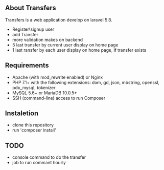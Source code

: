


## About Transfers

Transfers is a web application develop on laravel 5.8.

- Register\signup user
- add Transfer
- more validation makes on backend
- 5 last transfer by current user display on home page
- 1 last ransfer by each user display on home page, if transfer exists

## Requirements

- Apache (with mod_rewrite enabled) or Nginx
- PHP 7.1+ with the following extensions: dom, gd, json, mbstring, openssl, pdo_mysql, tokenizer
- MySQL 5.6+ or MariaDB 10.0.5+
- SSH (command-line) access to run Composer

## Instaletion

- clone this repository
- run 'composer install'

## TODO

- console command to do the transfer
- job to run commant hourly
